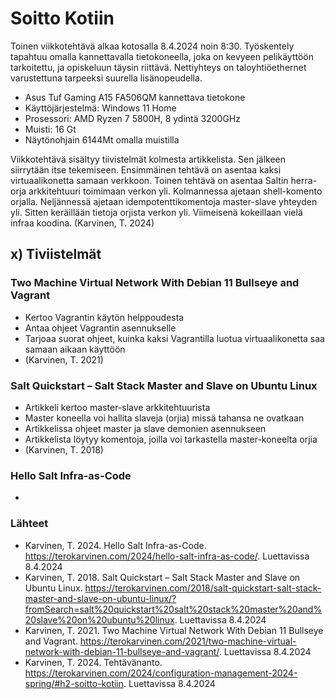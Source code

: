 # Soitto Kotiin
Toinen viikkotehtävä alkaa kotosalla 8.4.2024 noin 8:30. Työskentely tapahtuu omalla kannettavalla tietokoneella, joka on kevyeen pelikäyttöön tarkoitettu, ja opiskeluun täysin riittävä. Nettiyhteys on taloyhtiöethernet varustettuna tarpeeksi suurella lisänopeudella.
- Asus Tuf Gaming A15 FA506QM kannettava tietokone
- Käyttöjärjestelmä: Windows 11 Home
- Prosessori: AMD Ryzen 7 5800H, 8 ydintä 3200GHz
- Muisti: 16 Gt
- Näytönohjain 6144Mt omalla muistilla

Viikkotehtävä sisältyy tiivistelmät kolmesta artikkelista. Sen jälkeen siirrytään itse tekemiseen. Ensimmäinen tehtävä on asentaa kaksi virtuaalikonetta samaan verkkoon. Toinen tehtävä on asentaa Saltin herra-orja arkkitehtuuri toimimaan verkon yli. Kolmannessa ajetaan shell-komento orjalla. Neljännessä ajetaan idempotenttikomentoja master-slave yhteyden yli. Sitten keräillään tietoja orjista verkon yli. Viimeisenä kokeillaan vielä infraa koodina. (Karvinen, T. 2024)

## x) Tiviistelmät
### Two Machine Virtual Network With Debian 11 Bullseye and Vagrant
- Kertoo Vagrantin käytön helppoudesta
- Antaa ohjeet Vagrantin asennukselle
- Tarjoaa suorat ohjeet, kuinka kaksi Vagrantilla luotua virtuaalikonetta saa samaan aikaan käyttöön
- (Karvinen, T. 2021)

### Salt Quickstart – Salt Stack Master and Slave on Ubuntu Linux
- Artikkeli kertoo master-slave arkkitehtuurista
- Master koneella voi hallita slaveja (orjia) missä tahansa ne ovatkaan
- Artikkelissa ohjeet master ja slave demonien asennukseen
- Artikkelista löytyy komentoja, joilla voi tarkastella master-koneelta orjia
- (Karvinen, T. 2018)

### Hello Salt Infra-as-Code
- 

### Lähteet
- Karvinen, T. 2024. Hello Salt Infra-as-Code. https://terokarvinen.com/2024/hello-salt-infra-as-code/. Luettavissa 8.4.2024
- Karvinen, T. 2018. Salt Quickstart – Salt Stack Master and Slave on Ubuntu Linux. https://terokarvinen.com/2018/salt-quickstart-salt-stack-master-and-slave-on-ubuntu-linux/?fromSearch=salt%20quickstart%20salt%20stack%20master%20and%20slave%20on%20ubuntu%20linux. Luettavissa 8.4.2024
- Karvinen, T. 2021. Two Machine Virtual Network With Debian 11 Bullseye and Vagrant. https://terokarvinen.com/2021/two-machine-virtual-network-with-debian-11-bullseye-and-vagrant/. Luettavissa 8.4.2024
- Karvinen, T. 2024. Tehtävänanto. https://terokarvinen.com/2024/configuration-management-2024-spring/#h2-soitto-kotiin. Luettavissa 8.4.2024
